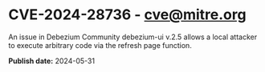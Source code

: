 # CVE-2024-28736 - cve@mitre.org

An issue in Debezium Community debezium-ui v.2.5 allows a local attacker to execute arbitrary code via the refresh page function.

**Publish date:** 2024-05-31

